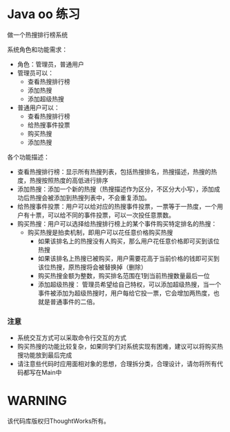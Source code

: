 # Java oo 练习

做一个热搜排行榜系统

系统角色和功能需求：

* 角色：管理员，普通用户
* 管理员可以：
    * 查看热搜排行榜
    * 添加热搜
    * 添加超级热搜
* 普通用户可以：
    * 查看热搜排行榜
    * 给热搜事件投票
    * 购买热搜
    * 添加热搜

各个功能描述：

* 查看热搜排行榜：显示所有热搜列表，包括热搜排名，热搜描述，热搜的热度，热搜按照热度的高低进行排序
* 添加热搜：添加一个新的热搜（热搜描述作为区分，不区分大小写），添加成功后热搜会被添加到热搜列表中，不会重复添加。
* 给热搜事件投票：用户可以给对应的热搜事件投票，一票等于一热度，一个用户有十票，可以给不同的事件投票，可以一次投任意票数。
* 购买热搜：用户可以选择给热搜排行榜上的某个事件购买特定排名的热搜：
    * 购买热搜是拍卖机制，即用户可以花任意价格购买热搜
        * 如果该排名上的热搜没有人购买，那么用户花任意价格即可买到该位热搜
        * 如果该排名上热搜已被购买，用户需要花高于当前价格的钱即可买到该位热搜，原热搜将会被替换掉（删除）
        * 购买热搜金额为整数，购买排名范围在1到当前热搜数量最后一位
        * 添加超级热搜： 管理员希望给自己特权，可以添加超级热搜，当一个事件被添加为超级热搜时，用户每给它投一票，它会增加两热度，也就是普通事件的二倍。

### 注意
* 系统交互方式可以采取命令行交互的方式
* 购买热搜的功能比较复杂，如果同学们对系统实现有困难，建议可以将购买热搜功能放到最后完成
* 请注意些代码时应用面相对象的思想，合理拆分类，合理设计，请勿将所有代码都写在Main中

# WARNING
该代码库版权归ThoughtWorks所有。
